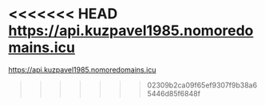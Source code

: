 <<<<<<< HEAD
https://api.kuzpavel1985.nomoredomains.icu
=======
https://api.kuzpavel1985.nomoredomains.icu
>>>>>>> 02309b2ca09f65ef9307f9b38a65446d85f6848f
